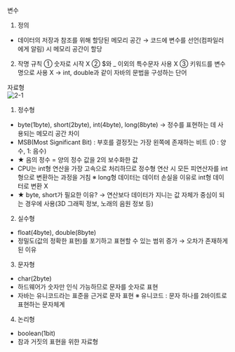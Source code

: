 변수
1. 정의
- 데이터의 저장과 참조를 위해 할당된 메모리 공간
→ 코드에 변수를 선언(컴파일러에게 알림) 시 메모리 공간이 할당
2. 작명 규칙
① 숫자로 시작 X
② $와 _ 이외의 특수문자 사용 X
③ 키워드를 변수명으로 사용 X
→ int, double과 같이 자바의 문법을 구성하는 단어

자료형  
![2-1](https://user-images.githubusercontent.com/48504392/67631882-8f795600-f8df-11e9-9bee-a9920ae40775.jpg)
1. 정수형
- byte(1byte), short(2byte), int(4byte), long(8byte)
→ 정수를 표현하는 데 사용되는 메모리 공간 차이
- MSB(Most Significant Bit) : 부호를 결정짓는 가장 왼쪽에 존재하는 비트 (0 : 양수, 1: 음수)
- ★ 음의 정수 = 양의 정수 값을 2의 보수화한 값  
- CPU는 int형 연산을 가장 고속으로 처리하므로 정수형 연산 시 모든 피연산자를 int형으로 변환하는 과정을 거침
※ long형 데이터는 데이터 손실을 이유로 int형 데이터로 변환 X
- ★ byte, short가 필요한 이유?
→ 연산보다 데이터가 지니는 값 자체가 중심이 되는 경우에 사용(3D 그래픽 정보, 노래의 음원 정보 등)
2. 실수형
- float(4byte), double(8byte)
- 정밀도(값의 정확한 표현)를 포기하고 표현할 수 있는 범위 증가
→ 오차가 존재하게된 이유
3. 문자형
- char(2byte)
- 하드웨어가 숫자만 인식 가능하므로 문자를 숫자로 표현
- 자바는 유니코드라는 표준을 근거로 문자 표현
※ 유니코드 : 문자 하나를 2바이트로 표현하는 문자체계
4. 논리형
- boolean(1bit)
- 참과 거짓의 표현을 위한 자료형
